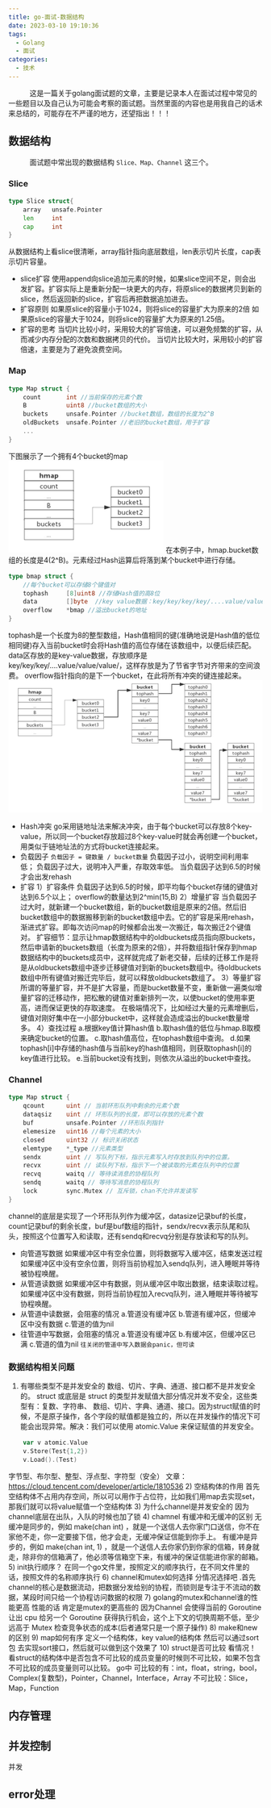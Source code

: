 ```yaml
---
title: go-面试-数据结构
date: 2023-03-10 19:10:36
tags:
  - Golang
  - 面试
categories:
  - 技术
---
```

&emsp;&emsp;&emsp;这是一篇关于golang面试题的文章，主要是记录本人在面试过程中常见的一些题目以及自己认为可能会考察的面试题。当然里面的内容也是用我自己的话术来总结的，可能存在不严谨的地方，还望指出！！！
## 数据结构
&emsp;&emsp;&emsp;面试题中常出现的数据结构 `Slice、Map、Channel` 这三个。

### Slice

```go
type Slice struct{
    array   unsafe.Pointer
    len     int
    cap     int
}
```
从数据结构上看slice很清晰，array指针指向底层数组，len表示切片长度，cap表示切片容量。
* slice扩容
  使用append向slice追加元素的时候，如果slice空间不足，则会出发扩容。扩容实际上是重新分配一块更大的内存，将原slice的数据拷贝到新的slice，然后返回新的slice，扩容后再把数据追加进去。
* 扩容原则
  如果原slice的容量小于1024，则将slice的容量扩大为原来的2倍
  如果原slice的容量大于1024，则将slice的容量扩大为原来的1.25倍。
* 扩容的思考
  当切片比较小时，采用较大的扩容倍速，可以避免频繁的扩容，从而减少内存分配的次数和数据拷贝的代价。
  当切片比较大时，采用较小的扩容倍速，主要是为了避免浪费空间。
### Map
```go
type Map struct {
    count 		int //当前保存的元素个数
    B 			uint8 //bucket数组的大小
    buckets 	unsafe.Pointer //bucket数组，数组的长度为2^B
    oldBuckets 	unsafe.Pointer //老旧的bucket数组，用于扩容
    ...
}
```
下图展示了一个拥有4个bucket的map
![img.png](../images/img.png)
在本例子中，hmap.bucket数组的长度是4(2^B)。元素经过Hash运算后将落到某个bucket中进行存储。
```go
type bmap struct {
    //每个bucket可以存储8个键值对
    tophash 	[8]uint8 //存储Hash值的高8位
    data 		[]byte	//key value数据：key/key/key/key/....value/value/value/value/...
    overflow 	*bmap //溢出bucket的地址
}
```
tophash是一个长度为8的整型数组，Hash值相同的键(准确地说是Hash值的低位相同键)存入当前bucket时会将Hash值的高位存储在该数组中，以便后续匹配。
data区存放的是key-value数据，存放顺序是key/key/key/....value/value/value/，这样存放是为了节省字节对齐带来的空间浪费。
overflow指针指向的是下一个bucket，在此将所有冲突的键连接起来。
![img.png](../images/mapbucket.png)
* Hash冲突
go采用链地址法来解决冲突，由于每个bucket可以存放8个key-value，所以同一个bucket存放超过8个key-value时就会再创建一个bucket，用类似于链地址法的方式将bucket连接起来。
* 负载因子
`负载因子 = 键数量 / bucket数量`
负载因子过小，说明空间利用率低；
负载因子过大，说明冲入严重，存取效率低。
当负载因子达到6.5的时候才会出发rehash
* 扩容
1）扩容条件
负载因子达到6.5的时候，即平均每个bucket存储的键值对达到6.5个以上；
overflow的数量达到2^min(15,B)
2）增量扩容
当负载因子过大时，就新建一个bucket数组，新的bucket数组是原来的2倍。然后旧bucket数组中的数据搬移到新的bucket数组中去。它的扩容是采用rehash，渐进式扩容。即每次访问map的时候都会出发一次搬迁，每次搬迁2个键值对。
扩容细节：显示让hmap数据结构中的oldbuckets成员指向原buckets，然后申请新的buckets数组（长度为原来的2倍），并将数组指针保存到hmap数据结构中的buckets成员中，这样就完成了新老交替，后续的迁移工作是将是从oldbuckets数组中逐步迁移键值对到新的buckets数组中。待oldbuckets数组中所有键值对搬迁完毕后，就可以释放oldbuckets数组了。
3）等量扩容
所谓的等量扩容，并不是扩大容量，而是bucket数量不变，重新做一遍类似增量扩容的迁移动作，把松散的键值对重新排列一次，以使bucket的使用率更高，进而保证更快的存取速度。
在极端情况下，比如经过大量的元素增删后，键值对刚好集中在一小部分bucket中，这样就会造成溢出的bucket数量增多。
4）查找过程
a.根据key值计算hash值
b.取hash值的低位与hmap.B取模来确定bucket的位置。
c.取hash值高位，在tophash数组中查询。
d.如果tophash[i]中存储的hash值与当前key的hash值相同，则获取tophash[i]的key值进行比较。
e.当前bucket没有找到，则依次从溢出的bucket中查找。
### Channel
```go
type Map struct {
    qcount 		uint // 当前环形队列中剩余的元素个数
    dataqsiz 	uint // 环形队列的长度，即可以存放的元素个数
    buf 		unsafe.Pointer //环形队列指针
    elemesize 	uint16 //每个元素的大小
    closed 		uint32 // 标识关闭状态
    elemtype 	*_type //元素类型
    sendx 		uint // 写队列下标，指示元素写入时存放到队列中的位置。
    recvx 		uint // 读队列下标，指示下一个被读取的元素在队列中的位置
    recvq 		waitq // 等待读消息的协程队列
    sendq 		waitq // 等待写消息的协程队列
    lock 		sync.Mutex // 互斥锁，chan不允许并发读写
}
```
channel的底层是实现了一个环形队列作为缓冲区，datasize记录buf的长度，count记录buf的剩余长度，buf是buf数组的指针，sendx/recvx表示队尾和队头，按照这个位置写入和读取，还有sendq和recvq分别是存放读和写的队列。
* 向管道写数据
如果缓冲区中有空余位置，则将数据写入缓冲区，结束发送过程
如果缓冲区中没有空余位置，则将当前协程加入sendq队列，进入睡眠并等待被协程唤醒。
* 从管道读数据
如果缓冲区中有数据，则从缓冲区中取出数据，结束读取过程。
如果缓冲区中没有数据，则将当前协程加入recvq队列，进入睡眠并等待被写协程唤醒。
* 从管道中读数据，会阻塞的情况
a.管道没有缓冲区 
b.管道有缓冲区，但缓冲区中没有数据
c.管道的值为nil
* 往管道中写数据，会阻塞的情况
a.管道没有缓冲区
b.有缓冲区，但缓冲区已满
c.管道的值为nil
`往关闭的管道中写入数据会panic，但可读`

### 数据结构相关问题
1) 有哪些类型不是并发安全的
数组、切片、字典、通道、接口都不是并发安全的。
struct 或底层是 struct 的类型并发赋值大部分情况并发不安全，这些类型有：复数、字符串、 数组、切片、字典、通道、接口。因为struct赋值的时候，不是原子操作，各个字段的赋值都是独立的，所以在并发操作的情况下可能会出现异常。解决：我们可以使用 atomic.Value 来保证赋值的并发安全。
```go
    var v atomic.Value
    v.Store(Test{1,2})
    v.Load().(Test)
```
字节型、布尔型、整型、浮点型、字符型（安全）
文章：https://cloud.tencent.com/developer/article/1810536
2) 空结构体的作用
首先空结构体不占用内存空间，所以可以用作于占位符，比如我们用map去实现set，那我们就可以将value赋值一个空结构体
3) 为什么channel是并发安全的
因为channel底层在出队，入队的时候也加了锁
4) chamnel 有缓冲和无缓冲的区别
无缓冲是同步的，例如 make(chan int) ，就是一个送信人去你家门口送信，你不在家他不走，你一定要接下信，他才会走，无缓冲保证信能到你手上。 有缓冲是异步的，例如 make(chan int, 1) ，就是一个送信人去你家仍到你家的信箱，转身就走，除非你的信箱满了，他必须等信箱空下来，有缓冲的保证信能进你家的邮箱。
5) init执行顺序？
在同一个go文件里，按照定义的顺序执行，在不同文件里的话，按照文件的名称顺序执行
6) channel和mutex如何选择
分情况选择吧 .首先channel的核心是数据流动，把数据分发给别的协程，而锁则是专注于不流动的数据，某段时间只给一个协程访问数据的权限
7) golang的mutex和channel谁的性能更高
性能的话 肯定是mutex的更高些的 因为Channel 会使得当前的 Goroutine 让出 cpu 给另一个 Goroutine 获得执行机会，这个上下文的切换周期不低，至少远高于 Mutex 检查竞争状态的成本(后者通常只是一个原子操作)
8) make和new的区别
9) map如何有序
定义一个结构体，key value的结构体 然后可以通过sort包 去实现sort接口，然后就可以做到这个效果了
10) struct是否可比较
看情况！看struct的结构体中是否包含不可比较的成员变量的时候则不可比较，如果不包含不可比较的成员变量则可以比较。
go中 可比较的有：int，float，string，bool，Complex(复数型)，Pointer，Channel，Interface，Array
不可比较：Slice，Map，Function

## 内存管理


## 并发控制
并发
## error处理
